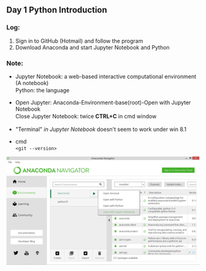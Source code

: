 ## Day 1 Python Introduction
### Log:
1. Sign in to GitHub (Hotmail) and follow the program  
2. Download Anaconda and start Jupyter Notebook and Python  

### Note:
* Jupyter Notebook: a web-based interactive computational environment (A notebook)  
Python: the language　　
	
* Open Jupyter: Anaconda-Environment-base(root)-Open with Jupyter Notebook  
Close Jupyter Notebook: twice **CTRL+C** in cmd window　　
	
* "Terminal" *in Jupyter Notebook* doesn't seem to work under win 8.1　　
* cmd  
`<git --version>`  

![Intro to Anaconda](https://github.com/FifyNagi/GirlsInAI-Learning-Diary/blob/master/Others/Intro%20to%20anaconda.png)

